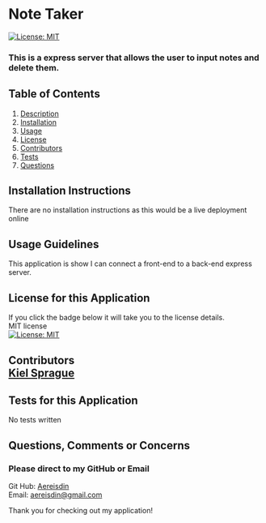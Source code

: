 # Note Taker
[![License: MIT](https://img.shields.io/badge/License-MIT-yellow.svg)](https://opensource.org/licenses/MIT)
### This is a express server that allows the user to input notes and delete them.
## Table of Contents
1. [Description](#description)
2. [Installation](#installation)
3. [Usage](#usage)
4. [License](#license)
5. [Contributors](#contributors)
6. [Tests](#tests)
7. [Questions](#questions)
## Installation Instructions <a name="installation"></a><br>
 There are no installation instructions as this would be a live deployment online 
## Usage Guidelines <a name="usage"></a>
 This application is show I can connect a front-end to a back-end express server. 
## License for this Application <a name="license"></a><br>
 If you click the badge below it will take you to the license details.<br>
 MIT license<br>
[![License: MIT](https://img.shields.io/badge/License-MIT-yellow.svg)](https://opensource.org/licenses/MIT)
## Contributors <a name="contributors"></a><br> [Kiel Sprague](https://www.github.com/Aereisdin)
## Tests for this Application <a name="tests"></a><br>
No tests written
## Questions, Comments or Concerns <a name="questions"></a><br>
### Please direct to my GitHub or Email
Git Hub: [Aereisdin](https://www.github.com/Aereisdin)<br>
Email: [aereisdin@gmail.com](aereisdin@gmail.com)<br>

Thank you for checking out my application!